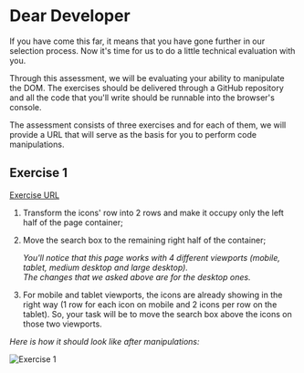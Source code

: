 # Dear Developer

If you have come this far, it means that you have gone further in our selection process. Now it's time for us to do a little technical evaluation with you.

Through this assessment, we will be evaluating your ability to manipulate the DOM. The exercises should be delivered through a GitHub repository and all the code that you'll write should be runnable into the browser's console.

The assessment consists of three exercises and for each of them, we will provide a URL that will serve as the basis for you to perform code manipulations.

## Exercise 1

[Exercise URL](https://www.dell.com/support/home/us/en/04)

1. Transform the icons' row into 2 rows and make it occupy only the left half of the page container;

2. Move the search box to the remaining right half of the container;

    _You'll notice that this page works with 4 different viewports (mobile, tablet, medium desktop and large desktop).  
    The changes that we asked above are for the desktop ones._

3. For mobile and tablet viewports, the icons are already showing in the right way (1 row for each icon on mobile and 2 icons per row on the tablet). So, your task will be to move the search box above the icons on those two viewports.

_Here is how it should look like after manipulations:_

![Exercise 1](https://github.com/tntdevs/interview-survey/blob/master/img/exercise-01.JPG)

